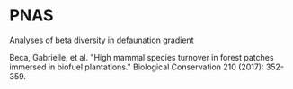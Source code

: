 # PNAS
Analyses of beta diversity in defaunation gradient


Beca, Gabrielle, et al. "High mammal species turnover in forest patches immersed in biofuel plantations." Biological Conservation 210 (2017): 352-359.
